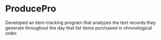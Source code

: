 # ProducePro

Developed an item-tracking program that analyzes the text records they generate throughout the day that list items purchased in chronological order.
